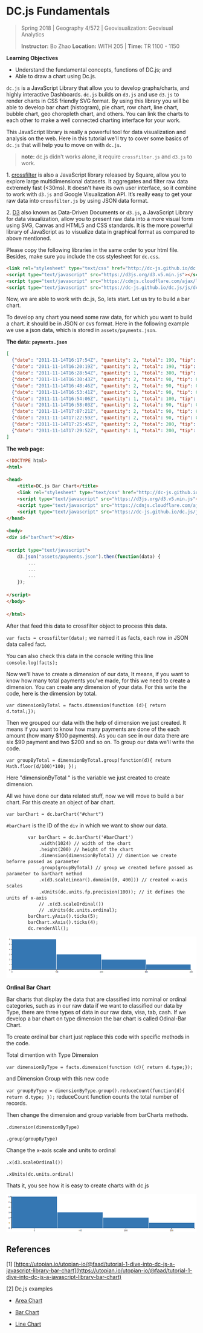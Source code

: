 # DC.js Fundamentals

> Spring 2018 | Geography 4/572 | Geovisualization: Geovisual Analytics
>
> **Instructor:** Bo Zhao  **Location:** WITH 205 | **Time:** TR 1100 - 1150

**Learning Objectives**

- Understand the fundamental concepts, functions of DC.js; and
- Able to draw a chart using Dc.js.

`dc.js` is a JavaScript Library that allow you to develop graphs/charts, and highly interactive Dashboards. `dc.js` builds on `d3.js` and use `d3.js` to render charts in CSS friendly SVG format. By using this library you will be able to develop bar chart (histogram), pie chart, row chart, line chart, bubble chart, geo choropleth chart, and others. You can link the charts to each other to make a well connected charting interface for your work.

This JavaScript library is really a powerful tool for data visualization and analysis on the web. Here in this tutorial we'll try to cover some basics of `dc.js` that will help you to move on with `dc.js`.

>  **note:** dc.js didn't works alone, it require `crossfilter.js` and `d3.js` to work.

1\. [crossfilter](https://github.com/square/crossfilter/wiki) is also a JavaScript library released by Square, allow you to explore large multidimensional datasets. It aggregates and filter raw data extremely fast (<30ms). It doesn't have its own user interface, so it combine to work with `d3.js` and Google Visualization API. It’s really easy to get your raw data into `crossfilter.js` by using JSON data format.

2\. [D3](https://d3js.org/) also known as Data-Driven Documents or `d3.js`, a JavaScript Library for data visualization, allow you to present raw data into a more visual form using SVG, Canvas and HTML5 and CSS standards. It is the more powerful library of JavaScript as to visualize data in graphical format as compared to above mentioned.

Please copy the following libraries in the same order to your html file. Besides, make sure you include the css stylesheet for `dc.css`.

```html
<link rel="stylesheet" type="text/css" href="http://dc-js.github.io/dc.js/css/dc.css"/>
<script type="text/javascript" src="https://d3js.org/d3.v5.min.js"></script>
<script type="text/javascript" src="https://cdnjs.cloudflare.com/ajax/libs/crossfilter/1.3.12/crossfilter.min.js"></script>
<script type="text/javascript" src="https://dc-js.github.io/dc.js/js/dc.js"></script>
```

Now, we are able to work with dc.js, So, lets start. Let us try to build a bar chart.

To develop any chart you need some raw data, for which you want to build a chart. it should be in JSON or cvs format. Here in the following example we use a json data, which is stored in `assets/payments.json`.

**The data: `payments.json`**

```json
[
  {"date": "2011-11-14T16:17:54Z", "quantity": 2, "total": 190, "tip": 100, "type": "tab"},
  {"date": "2011-11-14T16:20:19Z", "quantity": 2, "total": 190, "tip": 100, "type": "tab"},
  {"date": "2011-11-14T16:28:54Z", "quantity": 1, "total": 300, "tip": 200, "type": "visa"},
  {"date": "2011-11-14T16:30:43Z", "quantity": 2, "total": 90, "tip": 0, "type": "tab"},
  {"date": "2011-11-14T16:48:46Z", "quantity": 2, "total": 90, "tip": 0, "type": "tab"},
  {"date": "2011-11-14T16:53:41Z", "quantity": 2, "total": 90, "tip": 0, "type": "tab"},
  {"date": "2011-11-14T16:54:06Z", "quantity": 1, "total": 100, "tip": 0, "type": "cash"},
  {"date": "2011-11-14T16:58:03Z", "quantity": 2, "total": 90, "tip": 0, "type": "tab"},
  {"date": "2011-11-14T17:07:21Z", "quantity": 2, "total": 90, "tip": 0, "type": "tab"},
  {"date": "2011-11-14T17:22:59Z", "quantity": 2, "total": 90, "tip": 0, "type": "tab"},
  {"date": "2011-11-14T17:25:45Z", "quantity": 2, "total": 200, "tip": 0, "type": "cash"},
  {"date": "2011-11-14T17:29:52Z", "quantity": 1, "total": 200, "tip": 100, "type": "visa"}
]
```

**The web page:**

```html
<!DOCTYPE html>
<html>

<head>
    <title>DC.js Bar Chart</title>
    <link rel="stylesheet" type="text/css" href="http://dc-js.github.io/dc.js/css/dc.css" />
    <script type="text/javascript" src="https://d3js.org/d3.v5.min.js"></script>
    <script type="text/javascript" src="https://cdnjs.cloudflare.com/ajax/libs/crossfilter/1.3.12/crossfilter.min.js"></script>
    <script type="text/javascript" src="https://dc-js.github.io/dc.js/js/dc.js"></script>
</head>

<body>
<div id="barChart"></div>

<script type="text/javascript">
    d3.json("assets/payments.json").then(function(data) {
        ...
        ...
        ...
    });

</script>
</body>

</html>

```

After that feed this data to crossfilter object to process this data.

`var facts = crossfilter(data);` we named it as facts, each row in JSON data called fact.

You can also check this data in the console writing this line `console.log(facts);`

Now we'll have to create a dimension of our data, It means, if you want to know how many total payments you've made, for this we need to create a dimension. You can create any dimension of your data. For this write the code, here is the dimension by total.

```
var dimensionByTotal = facts.dimension(function (d){ return d.total;});
```

Then we grouped our data with the help of dimension we just created. It means if you want to know how many payments are done of the each amount (how many $100 payments). As you can see in our data there are six $90 payment and two $200 and so on. To group our data we'll write the code.

```
var groupByTotal = dimensionByTotal.group(function(d){ return Math.floor(d/100)*100; });
```

Here "dimensionByTotal " is the variable we just created to create dimension.

All we have done our data related stuff, now we will move to build a bar chart. For this create an object of bar chart.

```
var barChart = dc.barChart("#chart")
```

`#barChart` is the ID of the `div` in which we want to show our data.

```
        var barChart = dc.barChart('#barChart')
            .width(1024) // width of the chart
            .height(200) // height of the chart
            .dimension(dimensionByTotal) // dimention we create beforre passed as parameter
            .group(groupByTotal) // group we created before passed as parameter to barChart method
            .x(d3.scaleLinear().domain([0, 400])) // created x-axis scales
            .xUnits(dc.units.fp.precision(100)); // it defines the units of x-axis
            // .x(d3.scaleOrdinal())
            // .xUnits(dc.units.ordinal);
        barChart.yAxis().ticks(5);
        barChart.xAxis().ticks(4);
        dc.renderAll();
```

![](img/bar1.png)


**Ordinal Bar Chart**

Bar charts that display the data that are classified into nominal or ordinal categories, such as in our raw data if we want to classified our data by Type, there are three types of data in our raw data, visa, tab, cash. If we develop a bar chart on type dimension the bar chart is called Odinal-Bar Chart.

To create ordinal bar chart just replace this code with specific methods in the code.

Total dimention with Type Dimension

`var dimensionByType = facts.dimension(function (d){ return d.type;});`

and Dimension Group with this new code

`var groupByType = dimensionByType.group().reduceCount(function(d){ return d.type; });` reduceCount function counts the total number of records.

Then change the dimension and group variable from barCharts methods.

`.dimension(dimensionByType)`

`.group(groupByType)`

Change the x-axis scale and units to ordinal

`.x(d3.scaleOrdinal())`

`.xUnits(dc.units.ordinal)`

Thats it, you see how it is easy to create charts with dc.js

![](img/bar2.png)


## References

[1] [https://utopian.io/utopian-io/@faad/tutorial-1-dive-into-dc-js-a-javascript-library-bar-chart](https://utopian.io/utopian-io/@faad/tutorial-1-dive-into-dc-js-a-javascript-library-bar-chart)

[2] Dc.js examples

- [Area Chart](http://dc-js.github.io/dc.js/examples/area.html)

- [Bar Chart](http://dc-js.github.io/dc.js/examples/bar.html)

- [Line Chart](http://dc-js.github.io/dc.js/examples/line.html)